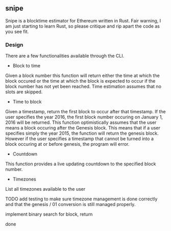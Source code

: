 ## snipe

Snipe is a blocktime estimator for Ethereum written in Rust. Fair warning, I am 
just starting to learn Rust, so please critique and rip apart the code as you see fit. 

### Design 

There are a few functionalities available through the CLI.  

- Block to time 

Given a block number this function will return either the time at which the block occured 
or the time at which the block is expected to occur if the block number has not yet been 
reached.  Time estimation assumes that no slots are skipped.  

- Time to block 

Given a timestamp, return the first block to occur after that timestamp.  If the user 
specifies the year 2016, the first block number occuring on January 1, 2016 will be returned. 
This function optimistically assumes that the user means a block occuring after the Genesis block. 
This means that if a user specifies simply the year 2015, the function will return the genesis block. 
However if the user specifies a timestamp that cannot be turned into a block occuring at or before 
genesis, the program will error.

- Countdown 

This function provides a live updating countdown to the specified block number.

- Timezones 

List all timezones available to the user 


TODO 
add testing to make sure timezone management is done correctly and that 
the genesis / 01 conversion is still managed properly.  

implement binary search for block, return 

done
